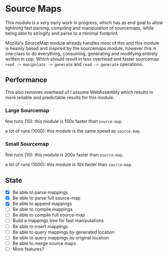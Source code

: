 # Source Maps

This module is a very early work in progress, which has as end goal to allow lightning fast parsing, compiling and manipulation of sourcemaps, while being able to stringify and parse to a minimal footprint.

Mozilla's SourceMap module already handles most of this and this module is heavily based and inspired by the sourcemaps module, however this is one class to do everything, consuming, generating and modifying entirely written in cpp. Which should result in less overhead and faster sourcemap `read -> manipulate -> generate` and `read -> generate` operations.

## Performance

This also removes overhead of I assume WebAssembly which results in more reliable and predictable results for this module.

### Large Sourcemap

few runs (10): this module is 150x faster than `source-map`.

a lot of runs (1000): this module is the same speed as `source-map`.

### Small Sourcemap

few runs (10): this module is 200x faster than `source-map`.

a lot of runs (1000): this module is 10x faster than `source-map`.

## State

- [x] Be able to parse mappings
- [x] Be able to parse full source-map
- [x] Be able to append mappings
- [ ] Be able to compile mappings
- [ ] Be able to compile full source-map
- [ ] Build a mappings tree for fast manipulations
- [ ] Be able to insert mappings
- [ ] Be able to query mappings by generated location
- [ ] Be able to query mappings by original location
- [ ] Be able to merge source maps
- [ ] More features?
